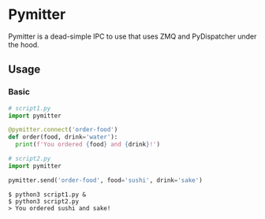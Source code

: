 # Pymitter

Pymitter is a dead-simple IPC to use that uses ZMQ and PyDispatcher under the hood.

## Usage

### Basic

```python
# script1.py
import pymitter

@pymitter.connect('order-food')
def order(food, drink='water'):
  print(f'You ordered {food} and {drink}!')
```


```python
# script2.py
import pymitter

pymitter.send('order-food', food='sushi', drink='sake')
```

```shell
$ python3 script1.py &
$ python3 script2.py
> You ordered sushi and sake!
```
